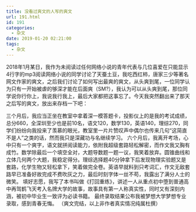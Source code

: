 ```yaml
---
title: 没看过爽文的人写的爽文
url: 191.html
id: 191
categories:
  - 杂文
date: 2019-01-20 02:21:00
tags:
  - 杂文
---
```

2018年1月某日，我作为未阅读过任何网络小说的青年代表与几位喜爱在只能显示4行字的mp3阅读网络小说的同学讨论了天蚕土豆，我吃西红柿，唐家三少等著名网文作家的爽文，之后我们讨论了如何写出最爽的爽文，从头爽到尾，一位同学认为只有一开始被虐的够深才能在后面爽（SM?），我认为可以从头爽到尾，那位同学说你行你上，我说我行我上，最后大家都把这事忘了。今天我突然翻出来了那天之后写的爽文，放出来存档一下吧：

三个月后，我应当正坐在教室中拿着深一模答题卡，投影仪上的是我的考试成绩，总分660，全深圳至少也是前10名，语文120，数学130，英语140，理综270，同学们纷纷向我投来了羡慕的眼光，教室里一片片赞叹声中偶尔也传来几句“这简直不是人”之类的话，然而我只是深藏功与名继续学习。 六个月后，我离开考场，心中只有一个爽字，语文就拼阅读能力，依附我超级套路轻松解密，而作文我又胸有成竹。数学除最后一个填空全对，大题导数题一题一议，我笑着放弃。圆锥曲线和立体几何两个大题，我稳定得分。理综选择题40分钟拿下后发现物理实验题又是套路，化学生物又轻松拿下，笑着做完全卷。英语早就料到只考词汇，作文无敌套路早已准备好故完成不费吹灰之力，最后时刻字体一丝不苟，我露出了满分人士的微笑。 填好志愿，我写了本书叫做《打回重练》，讲述一人从重点初中堕到普通高中再驾鹤飞天考入名牌大学的故事，故事具有第一人称真实性，同时又有深刻内涵，被初中毕业生一致评为必读书籍。 最终录取结果公布我被梦想大学梦想专业录取，感到青春无悔。 （爽文完结，以上非作者真实情况纯属杜撰）